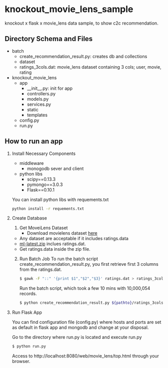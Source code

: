 # knockout_movie_lens_sample
knockout x flask x movie_lens data sample, to show c2c recommendation.

## Directory Schema and Files
- batch
  - create_recommendation\_result.py: creates db and collections
  - dataset
  - ratings_3cols.dat: movie_lens dataset containing 3 cols; user, movie, rating
- knockout\_movie\_lens
    - app
      -  \_\_init\_\_.py: init for app
      - controllers.py
      - models.py
      - services.py
      - static
      - templates
  - config.py
  - run.py

## How to run an app
1. Install Necessary Components
   - middleware
     - monogodb sever and client
   - python libs
     - scipy==0.13.3
     - pymongo==3.0.3
     - Flask==0.10.1

    You can install python libs with requements.txt

    ```sh
    python install -r requements.txt
    ```
2. Create Database

    1. Get MoveiLens Dataset
       - Download movielens dataset [here](http://grouplens.org/datasets/movielens )
      - Any dataset are acceptable if it includes ratings.data
      - [ml-latest.zip](http://files.grouplens.org/datasets/movielens/ml-latest.zip) inclues ratings.dat.
      - Get ratings.data inside the zip file.

   2. Run Batch Job
      To run the batch script create_recommendation\_result.py, you first retrieve first 3 columns from the ratings.dat.

      ```sh
      $ gawk -F "::" '{print $1","$2","$3}' ratings.dat > ratings_3cols.dat
      ```
     
      Run the batch script, which took a few 10 mins with 10,000,054 records.
      
      ```sh
      $ python create_recommendation_result.py ${pathto}/ratings_3cols.dat
       ```
3. Run Flask App

    You can find configuration file (config.py) where hosts and ports are set as default in flask app and mongodb and change at your disposal.

    Go to the directory where run.py is located and execute run.py
    ```sh
    $ python run.py
    ```

    Access to http://localhost:8080/web/movie_lens/top.html through your browser.
